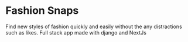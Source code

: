 # Fashion Snaps
Find new styles of fashion quickly and easily without the any distractions such as likes. Full stack app made with django and NextJs
